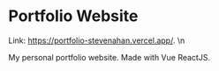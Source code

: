# Portfolio Website

Link: https://portfolio-stevenahan.vercel.app/. \n

My personal portfolio website. Made with Vue ReactJS.
